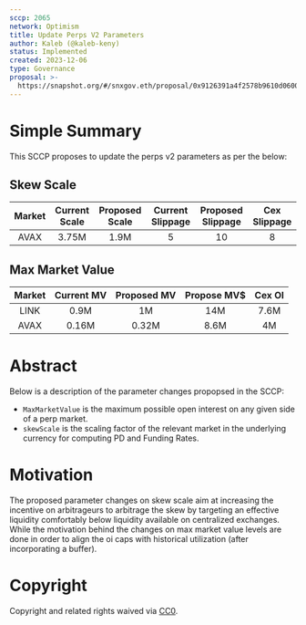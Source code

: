 ```yaml
---
sccp: 2065
network: Optimism
title: Update Perps V2 Parameters
author: Kaleb (@kaleb-keny)
status: Implemented
created: 2023-12-06
type: Governance
proposal: >-
  https://snapshot.org/#/snxgov.eth/proposal/0x9126391a4f2578b9610d06000719d65b08ab8067cacdc59542ffcb238c72f6ad
---
```


# Simple Summary

This SCCP proposes to update the perps v2 parameters as per the below:

## Skew Scale

| **Market** | **Current Scale** | **Proposed Scale** | **Current Slippage** | **Proposed Slippage** | **Cex Slippage** |
|:----------:|:-----------------:|:------------------:|:--------------------:|:---------------------:|:----------------:|
|    AVAX    |     3.75M         |      1.9M          |           5          |            10         |        8         |



## Max Market Value

| **Market** | **Current MV** | **Proposed MV** | **Propose MV$** | **Cex OI** |
|:----------:|:--------------:|:---------------:|:---------------:|:----------:|
|    LINK    |      0.9M      |       1M        |    14M          |   7.6M     |
|    AVAX    |      0.16M     |       0.32M     |    8.6M         |   4M       |


# Abstract

Below is a description of the parameter changes propopsed in the SCCP:
- `MaxMarketValue` is the maximum possible open interest on any given side of a perp market.
- `skewScale` is the scaling factor of the relevant market in the underlying currency for computing PD and Funding Rates.

# Motivation

The proposed parameter changes on skew scale aim at increasing the incentive on arbitrageurs to arbitrage the skew by targeting an effective liquidity comfortably below liquidity available on centralized exchanges. While the motivation behind the changes on max market value levels are done in order to align the oi caps with historical utilization (after incorporating a buffer). 

# Copyright

Copyright and related rights waived via [CC0](https://creativecommons.org/publicdomain/zero/1.0/).


